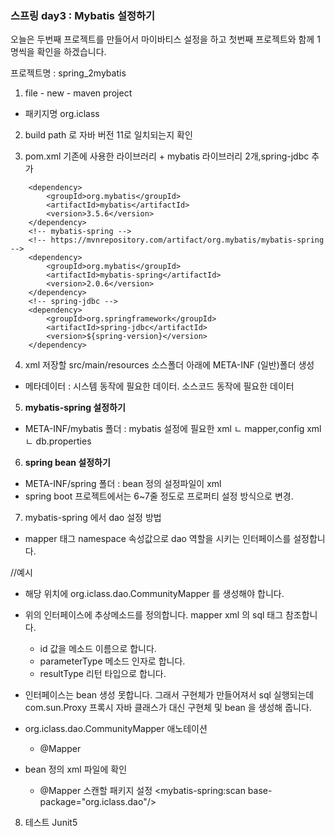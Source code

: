 ### 스프링 day3 : Mybatis 설정하기

오늘은 두번째 프로젝트를 만들어서 마이바티스 설정을 하고
첫번째 프로젝트와 함께 1명씩을 확인을 하겠습니다.

프로젝트명 : spring_2mybatis

1. file - new - maven project
+ 패키지명 org.iclass

2. build path 로 자바 버전 11로 일치되는지 확인

3. pom.xml 기존에 사용한 라이브러리 + mybatis 라이브러리 2개,spring-jdbc 추가

<!-- https://mvnrepository.com/artifact/org.mybatis/mybatis -->
		<dependency>
		    <groupId>org.mybatis</groupId>
		    <artifactId>mybatis</artifactId>
		    <version>3.5.6</version>
		</dependency>
		<!-- mybatis-spring -->	
		<!-- https://mvnrepository.com/artifact/org.mybatis/mybatis-spring -->
		<dependency>
		    <groupId>org.mybatis</groupId>
		    <artifactId>mybatis-spring</artifactId>
		    <version>2.0.6</version>
		</dependency>
		<!-- spring-jdbc -->
		<dependency>
			<groupId>org.springframework</groupId>
			<artifactId>spring-jdbc</artifactId>
			<version>${spring-version}</version>
		</dependency>

4. xml 저장할 src/main/resources 소스폴더 아래에  META-INF (일반)폴더 생성

+ 메타데이터 : 시스템 동작에 필요한 데이터. 소스코드 동작에 필요한 데이터

5. __mybatis-spring 설정하기__

+ META-INF/mybatis 폴더 : mybatis 설정에 필요한 xml
		ㄴ mapper,config xml
		ㄴ db.properties

6. __spring bean 설정하기__  

+  META-INF/spring 폴더 : bean 정의 설정파일이 xml
+  spring boot 프로젝트에서는 6~7줄 정도로 프로퍼티 설정 방식으로 변경.


7. mybatis-spring 에서 dao 설정 방법

+ mapper 태그 namespace 속성값으로 dao 역할을 시키는 인터페이스를 설정합니다.

//예시
 <mapper namespace="org.iclass.dao.CommunityMapper">

 + 해당 위치에 org.iclass.dao.CommunityMapper 를 생성해야 합니다.

 + 위의 인터페이스에 추상메소드를 정의합니다. mapper xml 의 sql 태그 참조합니다.
    + id 값을 메소드 이름으로 합니다.
    + parameterType 메소드 인자로 합니다.
    + resultType 리턴 타입으로 합니다.

+ 인터페이스는 bean 생성 못합니다. 그래서 구현체가 만들어져서 sql 실행되는데
com.sun.Proxy 프록시 자바 클래스가 대신 구현체 및 bean 을 생성해 줍니다.  

+ org.iclass.dao.CommunityMapper 애노테이션
    + @Mapper

+ bean 정의 xml 파일에 확인
    + @Mapper 스캔할 패키지 설정
    	<mybatis-spring:scan base-package="org.iclass.dao"/>

8. 테스트 Junit5        